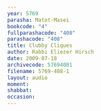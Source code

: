 ```yaml
---
year: 5769
parasha: Matot-Masei
bookcode: "4"
fullparashacode: "408"
parashacode: "408"
title: Clubby Cliques
author: Rabbi Eliezer Hirsch
date: 2009-07-18
archivecode: 57694081
filename: 5769-408-1
layout: audio
moment: 
shabbat: 
occasion: 
---
```

